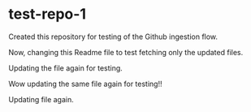 # test-repo-1
Created this repository for testing of the Github ingestion flow. 

Now, changing this Readme file to test fetching only the updated files.

Updating the file again for testing.

Wow updating the same file again for testing!!

Updating file again.
